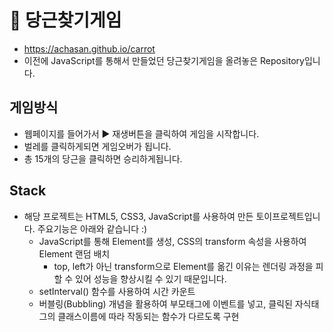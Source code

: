 # 🥕 당근찾기게임
- https://achasan.github.io/carrot
- 이전에 JavaScript를 통해서 만들었던 당근찾기게임을 올려놓은 Repository입니다.

## 게임방식
- 웹페이지를 들어가서 ▶ 재생버튼을 클릭하여 게임을 시작합니다.
- 벌레를 클릭하게되면 게임오버가 됩니다.
- 총 15개의 당근을 클릭하면 승리하게됩니다.

## Stack
- 해당 프로젝트는 HTML5, CSS3, JavaScript를 사용하여 만든 토이프로젝트입니다. 주요기능은 아래와 같습니다 :)
  - JavaScript를 통해 Element를 생성, CSS의 transform 속성을 사용하여 Element 랜덤 배치
    - top, left가 아닌 transform으로 Element를 옮긴 이유는 렌더링 과정을 피할 수 있어 성능을 향상시킬 수 있기 때문입니다.
  - setInterval() 함수를 사용하여 시간 카운트
  - 버블링(Bubbling) 개념을 활용하여 부모태그에 이벤트를 넣고, 클릭된 자식태그의 클래스이름에 따라 작동되는 함수가 다르도록 구현
